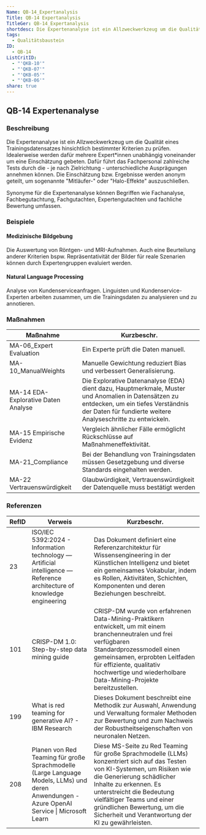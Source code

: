 ```yaml
---
Name: QB-14_Expertanalysis
Title: QB-14 Expertanalysis
TitleGer: QB-14_Expertanalysis
shortdesc: Die Expertenanalyse ist ein Allzweckwerkzeug um die Qualität eines Trainingsdatensatzes hinsichtlich bestimmter Kriterien zu prüfen. Idealerweise werden dafür mehrere Expert\*innen unabhängig voneinander um eine Einschätzung gebeten.
tags:
  - Qualitätsbaustein
ID:
  - QB-14
ListCritID:
  - "'QKB-10'"
  - "'QKB-07'"
  - "'QKB-05'"
  - "'QKB-06'"
share: true
---
```

## QB-14 Expertenanalyse

### Beschreibung 

Die Expertenanalyse ist ein Allzweckwerkzeug um die Qualität eines Trainingsdatensatzes hinsichtlich bestimmter Kriterien zu prüfen. Idealerweise werden dafür mehrere Expert\*innen unabhängig voneinander um eine Einschätzung gebeten. Dafür führt das Fachpersonal zahlreiche Tests durch die - je nach Zielrichtung - unterschiedliche Ausprägungen annehmen können.  Die Einschätzung bzw. Ergebnisse werden anonym geteilt, um sogenannte "Mitläufer-" oder "Halo-Effekte" auszuschließen.   

Synonyme für die Expertenanalyse können Begriffen wie Fachanalyse, Fachbegutachtung, Fachgutachten, Expertengutachten und fachliche Bewertung umfassen. 

### Beispiele

#### Medizinische Bildgebung

Die Auswertung von Röntgen- und MRI-Aufnahmen. Auch eine Beurteilung anderer Kriterien bspw. Repräsentativität der Bilder für reale Szenarien können durch Expertengruppen evaluiert werden. 

#### Natural Language Processing

Analyse von Kundenserviceanfragen. Linguisten und Kundenservice-Experten arbeiten zusammen, um die Trainingsdaten zu analysieren und zu annotieren.



### Maßnahmen

| Maßnahme                            | Kurzbeschr.                                                                                                                                                                                              |
| ----------------------------------- | -------------------------------------------------------------------------------------------------------------------------------------------------------------------------------------------------------- |
| MA-06_Expert Evaluation             | Ein Experte prüft die Daten manuell.                                                                                                                                                                     |
| MA-10_ManualWeights                 | Manuelle Gewichtung reduziert Bias und verbessert Generalisierung.                                                                                                                                       |
| MA-14 EDA-Explorative Daten Analyse | Die Explorative Datenanalyse (EDA) dient dazu, Hauptmerkmale, Muster und Anomalien in Datensätzen zu entdecken, um ein tiefes Verständnis der Daten für fundierte weitere Analyseschritte zu entwickeln. |
| MA-15 Empirische Evidenz            | Vergleich ähnlicher Fälle ermöglicht Rückschlüsse auf Maßnahmeneffektivität.                                                                                                                             |
| MA-21_Compliance                    | Bei der Behandlung von Trainingsdaten müssen Gesetzgebung und diverse Standards eingehalten werden.                                                                                                      |
| MA-22 Vertrauenswürdigkeit          | Glaubwürdigkeit, Vertrauenswürdigkeit der Datenquelle muss bestätigt werden                                                                                                                              |


### Referenzen

| RefID | Verweis                                                                                                                                        | Kurzbeschr.                                                                                                                                                                                                                                                                                                                    |
| ----- | ---------------------------------------------------------------------------------------------------------------------------------------------- | ------------------------------------------------------------------------------------------------------------------------------------------------------------------------------------------------------------------------------------------------------------------------------------------------------------------------------ |
| 23    |  ISO/IEC 5392:2024 - Information technology — Artificial intelligence — Reference architecture of knowledge engineering                        | Das Dokument definiert eine Referenzarchitektur für Wissensengineering in der Künstlichen Intelligenz und bietet ein gemeinsames Vokabular, indem es Rollen, Aktivitäten, Schichten, Komponenten und deren Beziehungen beschreibt.                                                                                             |
| 101   |  CRISP-DM 1.0: Step-by-step data mining guide                                                                                                  | CRISP-DM wurde von erfahrenen Data-Mining-Praktikern entwickelt, um mit einem branchenneutralen und frei verfügbaren Standardprozessmodell einen gemeinsamen, erprobten Leitfaden für effiziente, qualitativ hochwertige und wiederholbare Data-Mining-Projekte bereitzustellen.                                               |
| 199   |  What is red teaming for generative AI? - IBM Research                                                                                         | Dieses Dokument beschreibt eine Methodik zur Auswahl, Anwendung und Verwaltung formaler Methoden zur Bewertung und zum Nachweis der Robustheitseigenschaften von neuronalen Netzen.                                                                                                                                            |
| 208   |  Planen von Red Teaming für große Sprachmodelle (Large Language Models, LLMs) und deren Anwendungen - Azure OpenAI Service \| Microsoft Learn  | Diese MS-Seite zu Red Teaming für große Sprachmodelle (LLMs) konzentriert sich auf das Testen von KI-Systemen, um Risiken wie die Generierung schädlicher Inhalte zu erkennen. Es unterstreicht die Bedeutung vielfältiger Teams und einer gründlichen Bewertung, um die Sicherheit und Verantwortung der KI zu gewährleisten. |


